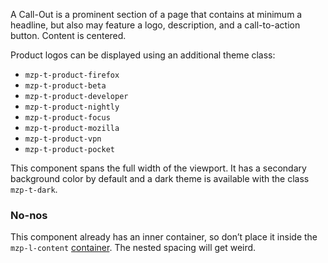 A Call-Out is a prominent section of a page that contains at minimum a headline,
but also may feature a logo, description, and a call-to-action button. Content
is centered.

Product logos can be displayed using an additional theme class:
- `mzp-t-product-firefox`
- `mzp-t-product-beta`
- `mzp-t-product-developer`
- `mzp-t-product-nightly`
- `mzp-t-product-focus`
- `mzp-t-product-mozilla`
- `mzp-t-product-vpn`
- `mzp-t-product-pocket`

This component spans the full width of the viewport. It has a secondary background
color by default and a dark theme is available with the class `mzp-t-dark`.

### No-nos
This component already has an inner container, so don’t place it inside
the `mzp-l-content` [container](/components/detail/content-container). The nested
spacing will get weird.

